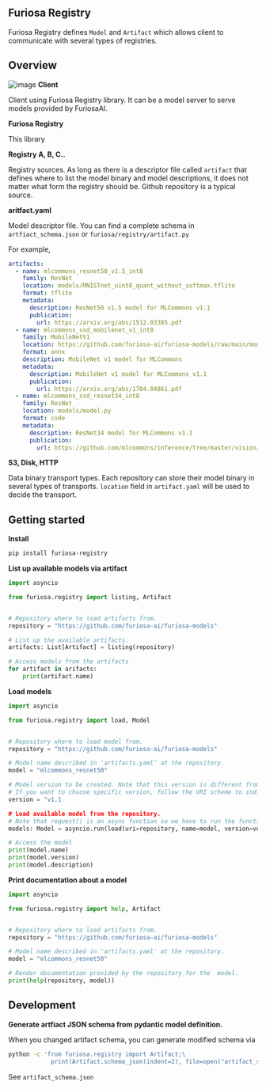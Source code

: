 Furiosa Registry
----------------

Furiosa Registry defines `Model` and `Artifact` which allows client to communicate with several types of registries.

## Overview

![image](https://user-images.githubusercontent.com/87121185/134446310-a7dbcf66-0e0b-4f1b-9255-0b2213476c34.png)
**Client**

Client using Furiosa Registry library. It can be a model server to serve models provided by FuriosaAI.

**Furiosa Registry**

This library

**Registry A, B, C..**

Registry sources. As long as there is a descriptor file called `artifact` that defines where to list the model binary and model descriptions, it does not matter what form the registry should be. Github repository is a typical source.

**aritfact.yaml**

Model descriptor file. You can find a complete schema in `artfiact_schema.json` or `furiosa/registry/artifact.py`

For example,

```yaml
artifacts:
  - name: mlcommons_resnet50_v1.5_int8
    family: ResNet
    location: models/MNISTnet_uint8_quant_without_softmax.tflite
    format: tflite
    metadata:
      description: ResNet50 v1.5 model for MLCommons v1.1
      publication:
        url: https://arxiv.org/abs/1512.03385.pdf
  - name: mlcommons_ssd_mobilenet_v1_int8
    family: MobileNetV1
    location: https://github.com/furiosa-ai/furiosa-models/raw/main/models/mlcommons/mlcommons_ssd_mobilenet_v1_int8.onnx
    format: onnx
    description: MobileNet v1 model for MLCommons
    metadata:
      description: MobileNet v1 model for MLCommons v1.1
      publication:
        url: https://arxiv.org/abs/1704.04861.pdf
  - name: mlcommons_ssd_resnet34_int8
    family: ResNet
    location: models/model.py
    format: code
    metadata:
      description: ResNet34 model for MLCommons v1.1
      publication:
        url: https://github.com/mlcommons/inference/tree/master/vision/classification_and_detection
```

**S3, Disk, HTTP**

Data binary transport types. Each repository can store their model binary in several types of transports. `location` field in `artifact.yaml` will be used to decide the transport.


## Getting started

**Install**

```sh
pip install furiosa-registry
```

**List up available models via artifact**

```python
import asyncio

from furiosa.registry import listing, Artifact


# Repository where to load artifacts from.
repository = "https://github.com/furiosa-ai/furiosa-models"

# List up the available artifacts.
artifacts: List[Artifact] = listing(repository)

# Access models from the artifacts
for artifact in arifacts:
    print(artifact.name)
```

**Load models**

```python
import asyncio

from furiosa.registry import load, Model


# Repository where to load model from.
repository = "https://github.com/furiosa-ai/furiosa-models"

# Model name described in 'artifacts.yaml' at the repository.
model = "mlcommons_resnet50"

# Model version to be created. Note that this version is different from how the registry defined.
# If you want to choose specific version, follow the URI scheme to indicate the required version.
version = "v1.1

# Load available model from the repository.
# Note that request() is an async function so we have to run the function in eventloop.
models: Model = asyncio.run(load(uri=repository, name=model, version=version))

# Access the model
print(model.name)
print(model.version)
print(model.description)
```

**Print documentation about a model**

```python
import asyncio

from furiosa.registry import help, Artifact


# Repository where to load artifacts from.
repository = "https://github.com/furiosa-ai/furiosa-models"

# Model name described in 'artifacts.yaml' at the repository.
model = "mlcommons_resnet50"

# Render documentation provided by the repository for the  model.
print(help(repository, model))
```

## Development

**Generate artfiact JSON schema from pydantic model definition.**

When you changed artifact schema, you can generate modified schema via

```sh
python -c 'from furiosa.registry import Artifact;\
            print(Artifact.schema_json(indent=2), file=open("artifact_schema.json", "w"))'
```

See `artifact_schema.json`
